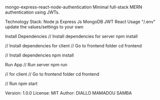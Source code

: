 mongo-express-react-node-authentication
Minimal full-stack MERN authentication using JWTs.

Technology Stack:
Node js
Express Js
MongoDB
JWT
React
Usage
"/.env" update the values/settings to your own

Install Dependencies
// Install dependencies for server
npm install

// Install dependencies for client
// Go to frontend folder
cd frontend

// Install dependencies
npm install

Run App
// Run server
npm run

// for client
// Go to frontend folder
cd frontend

// Run
npm start

Version: 1.0.0
License: MIT
Author: DIALLO MAMADOU SAMBA
